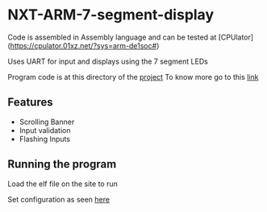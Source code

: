 # NXT-ARM-7-segment-display

Code is assembled in Assembly language and can be tested at [CPUlator] (https://cpulator.01xz.net/?sys=arm-de1soc#)

Uses UART for input and displays using the 7 segment LEDs

Program code is at this directory of the [project](https://github.com/Technofreakcritic/NXT-ARM-7-segment-display/tree/master/nxos-sim/nxos/systems/uartloop)
To know more go to this [link](https://github.com/tcwan/nxos-sim/blob/master/guides/CPUlator-setup.md)

## Features

* Scrolling Banner
* Input validation
* Flashing Inputs

## Running the program
Load the elf file on the site to run

Set configuration as seen [here](https://github.com/tcwan/nxos-sim/blob/master/guides/CPUlator-setup.md#launch-cpulator)

